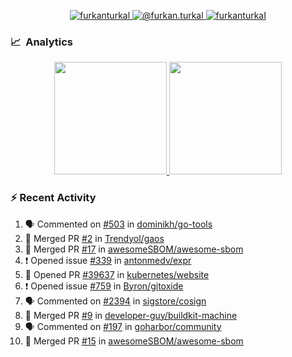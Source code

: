 <p align="center">
  <a href="https://linkedin.com/in/furkanturkal" target="blank">
    <img src="https://img.shields.io/badge/linkedin-%230077B5.svg?&style=for-the-badge&logo=linkedin&logoColor=white" alt="furkanturkal" />
  </a>
  <a href="https://medium.com/@furkan.turkal" target="blank">
    <img src="https://img.shields.io/badge/medium-%2312100E.svg?&style=for-the-badge&logo=medium&logoColor=white" alt="@furkan.turkal" />
  </a>
  <a href="https://twitter.com/furkanturkaI" target="blank">
    <img src="https://img.shields.io/badge/Twitter-1DA1F2?style=for-the-badge&logo=twitter&logoColor=white" alt="furkanturkaI" />
  </a>
</p>

### 📈 &nbsp;Analytics

<p align="center">
  <a href="https://coderstats.net/github/#Dentrax">
    <img height="180em" src="https://github-readme-stats-eight-theta.vercel.app/api?username=Dentrax&show_icons=true&theme=algolia&include_all_commits=true&count_private=true&line_height=26"/>
    <img height="180em" src="https://github-readme-stats-eight-theta.vercel.app/api/top-langs/?username=Dentrax&layout=compact&langs_count=8&theme=algolia&line_height=26"/>
  </a>
</p>

### :zap: Recent Activity

<!--START_SECTION:activity-->
1. 🗣 Commented on [#503](https://github.com/dominikh/go-tools/issues/503) in [dominikh/go-tools](https://github.com/dominikh/go-tools)
2. 🎉 Merged PR [#2](https://github.com/Trendyol/gaos/pull/2) in [Trendyol/gaos](https://github.com/Trendyol/gaos)
3. 🎉 Merged PR [#17](https://github.com/awesomeSBOM/awesome-sbom/pull/17) in [awesomeSBOM/awesome-sbom](https://github.com/awesomeSBOM/awesome-sbom)
4. ❗️ Opened issue [#339](https://github.com/antonmedv/expr/issues/339) in [antonmedv/expr](https://github.com/antonmedv/expr)
5. 💪 Opened PR [#39637](https://github.com/kubernetes/website/pull/39637) in [kubernetes/website](https://github.com/kubernetes/website)
6. ❗️ Opened issue [#759](https://github.com/Byron/gitoxide/issues/759) in [Byron/gitoxide](https://github.com/Byron/gitoxide)
7. 🗣 Commented on [#2394](https://github.com/sigstore/cosign/issues/2394) in [sigstore/cosign](https://github.com/sigstore/cosign)
8. 🎉 Merged PR [#9](https://github.com/developer-guy/buildkit-machine/pull/9) in [developer-guy/buildkit-machine](https://github.com/developer-guy/buildkit-machine)
9. 🗣 Commented on [#197](https://github.com/goharbor/community/issues/197) in [goharbor/community](https://github.com/goharbor/community)
10. 🎉 Merged PR [#15](https://github.com/awesomeSBOM/awesome-sbom/pull/15) in [awesomeSBOM/awesome-sbom](https://github.com/awesomeSBOM/awesome-sbom)
<!--END_SECTION:activity-->
